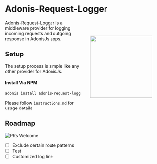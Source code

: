# Adonis-Request-Logger

<img src="http://res.cloudinary.com/adonisjs/image/upload/q_100/v1497112678/adonis-purple_pzkmzt.svg" width="200px" align="right" hspace="30px" vspace="50px">

Adonis-Request-Logger is a middleware provider for logging incoming requests and outgoing response in AdonisJs apps.

## <a name="setup"></a> Setup

The setup process is simple like any other provider for AdonisJs.

#### Install Via NPM

```bash
adonis install adonis-request-logger
```

Please follow `instructions.md` for usage details

## Roadmap

![PRs Welcome](https://img.shields.io/badge/PRs-welcome-brightgreen.svg?style=flat-square)

- [ ] Exclude certain route patterns
- [ ] Test
- [ ] Customized log line
